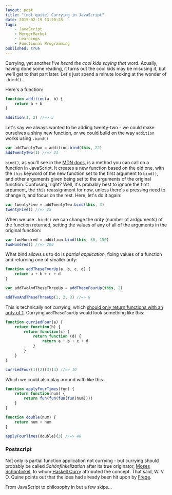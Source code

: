 ```yaml
---
layout: post
title: "(not quite) Currying in JavaScript"
date: 2015-02-19 13:20:28
tags:
    - JavaScript
    - MergerMarket
    - Learnings
    - Functional Programming
published: true
---
```


Currying, yet another _I've heard the cool kids saying that_ word. Acually,
having done some reading, it turns out the cool kids may be misusing it, but
we'll get to that part later. Let's just spend a minute looking at the wonder of
`.bind()`.

Here's a function:

```javascript
function addition(a, b) {
    return a + b
}

addition(1, 2) //=> 3
```

Let's say we always wanted to be adding twenty-two - we could make ourselves
a shiny new function, or we could build on the way `addition` works using
`.bind()`

```javascript
var addTwentyTwo = addition.bind(this, 22)
addTwentyTwo(1) //=> 23
```

`bind()`, as you'll see in the [MDN docs], is a method you can call on a function in
JavaScript. It creates a new function based on the old one, with the `this`
keyword of the new function set to the first argument to `bind()`, and other
arguments given being set to the arguments of the original function. Confusing,
right? Well, it's probably best to ignore the first arpument, the `this`
reassignment for now, unless there's a pressing need to change it, and focus on
the rest. Here, let's do it again:

```javascript
var twentyFive = addTwentyTwo.bind(this, 3)
twentyFive() //=> 25
```

When we use `.bind()` we can change the _arity_ (number of ardguments) of the
function returned, setting the values of any of all of the arguments in the
original function:

```javascript
var twoHundred = addition.bind(this, 50, 150)
twoHundred() //=> 200
```

What bind allows us to do is _partial application_, fixing values of a function
and returning one of smaller arity:

```javascript
function addTheseFourUp(a, b, c, d) {
    return a + b + c + d
}

var addTwoAndTheseThreeUp = addTheseFourUp(this, 2)

addTwoAndTheseThreeUp(1, 2, 3) //=> 8
```

This is technically not _currying_, which [should only return functions with an
arity of 1]. Currying `addTheseFourUp` would look something like this:

```javascript
function curriedFour(a) {
    return function(b) {
        return function(c) {
            return function (d) {
                return a + b + c + d
            }
        }
    }
}

curriedFour(1)(2)(3)(4) //=> 10
```

Which we could also play around with like this...

```javascript
function applyFourTimes(fun) {
    return function(num) {
        return fun(fun(fun(fun(num))))
    }
}

function double(num) {
    return num + num
}

applyFourTimes(double)(3) //=> 48
```

### Postscript ###

Not only is partial function application not currying - but currying should
probably be called _Schönfinkelization_ after its true originator, [Moses
Schönfinkel], to whom [Haskell Curry] attributed the concept. That said, W. V.
O. Quine points out that the idea had already been hit upon by [Frege].

From JavaScript to philosophy in but a few skips...

[MDN docs]: https://developer.mozilla.org/en-US/docs/Web/JavaScript/Reference/Global_Objects/Function/bind
[should only return functions with an arity of 1]: https://en.wikipedia.org/wiki/Currying#Contrast_with_partial_function_application
[Haskell Curry]: https://en.wikipedia.org/wiki/Haskell_Curry
[Frege]: https://en.wikipedia.org/wiki/Moses_Sch%C3%B6nfinkel#Work
[Moses Schönfinkel]: https://en.wikipedia.org/wiki/Moses_Sch%C3%B6nfinkel
